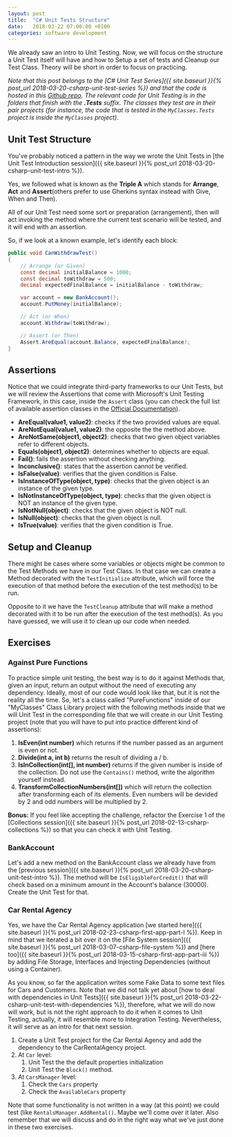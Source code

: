 ```yaml
---
layout: post
title:  "C# Unit Tests Structure"
date:   2018-03-22 07:00:00 +0100
categories: software development
---
```

We already saw an intro to Unit Testing. Now, we will focus on the structure a Unit Test itself will have and how to Setup a set of tests and Cleanup our Test Class. Theory will be short in order to focus on practicing.

<!--more-->
*Note that this post belongs to the [C# Unit Test Series]({{ site.baseurl }}{% post_url 2018-03-20-csharp-unit-test-series %}) and that the code is hosted in this [Github repo](https://github.com/nereolopez/csharp-intro). The relevant code for Unit Testing is in the folders that finish with the **.Tests** suffix. The classes they test are in their pair projects (for instance, the code that is tested in the `MyClasses.Tests` project is inside the `MyClasses` project)*.

## Unit Test Structure
You've probably noticed a pattern in the way we wrote the Unit Tests in [the Unit Test Introduction session]({{ site.baseurl }}{% post_url 2018-03-20-csharp-unit-test-intro %}).

Yes, we followed what is known as the **Triple A** which stands for **Arrange**, **Act** and **Assert**(others prefer to use Gherkins syntax instead with Give, When and Then).

All of our Unit Test need some sort or preparation (arrangement), then will act invoking the method where the current test scenario will be tested, and it will end with an assertion.

So, if we look at a known example, let's identify each block:
```csharp
public void CanWithdrawTest()
{
    // Arrange (or Given) 
    const decimal initialBalance = 1000;
    const decimal toWithdraw = 500;
    decimal expectedFinalBalance = initialBalance - toWithdraw;

    var account = new BankAccount();
    account.PutMoney(initialBalance);

    // Act (or When)
    account.Withdraw(toWithdraw);

    // Assert (or Then)
    Assert.AreEqual(account.Balance, expectedFinalBalance);
}
```

## Assertions
Notice that we could integrate third-party frameworks to our Unit Tests, but we will review the Assertions that come with Microsoft's Unit Testing Framework, in this case, inside the `Assert` class (you can check the full list of available assertion classes in the [Official Documentation](https://docs.microsoft.com/en-us/visualstudio/test/using-the-assert-classes)).
- **AreEqual(value1, value2)**: checks if the two provided values are equal.
- **AreNotEqual(value1, value2)**: the opposite the the method above.
- **AreNotSame(object1, object2)**: checks that two given object variables refer to different objects.
- **Equals(object1, object2)**: determines whether to objects are equal.
- **Fail()**: fails the assertion without checking anything.
- **Inconclusive()**: states that the assertion cannot be verified. 
- **IsFalse(value)**: verifies that the given condition is False.
- **IsInstanceOfType(object, type)**: checks that the given object is an instance of the given type.
- **IsNotInstanceOfType(object, type)**: checks that the given object is NOT an instance of the given type.
- **IsNotNull(object)**: checks that the given object is NOT null.
- **IsNull(object)**: checks that the given object is null.
- **IsTrue(value)**: verifies that the given condition is True.

## Setup and Cleanup
There might be cases where some variables or objects might be common to the Test Methods we have in our Test Class. In that case we can create a Method decorated with the `TestInitialize` attribute, which will force the execution of that method before the execution of the test method(s) to be run.

Opposite to it we have the `TestCleanup` attribute that will make a method decorated with it to be run after the execution of the test method(s). As you have guessed, we will use it to clean up our code when needed.

## Exercises

### Against Pure Functions
To practice simple unit testing, the best way is to do it against Methods that, given an input, return an output without the need of executing any dependency. Ideally, most of our code would look like that, but it is not the reality all the time. So, let's a class called "PureFunctions" inside of our  "MyClasses" Class Library project with the following methods inside that we will Unit Test in the corresponding file that we will create in our Unit Testing project (note that you will have to put into practice different kind of assertions):
1. **IsEven(int number)** which returns if the number passed as an argument is even or not.
2. **Divide(int a, int b)** returns the result of dividing a / b.
3. **IsInCollection(int[], int number)** returns if the given number is inside of the collection. Do not use the `Contains()` method, write the algorithm yourself instead.
4. **TransformCollectionNumbers(int[])** which will return the collection after transforming each of its elements. Even numbers will be devided by 2 and odd numbers will be multiplied by 2.

**Bonus:** If you feel like accepting the challenge, refactor the Exercise 1 of the [Collections session]({{ site.baseurl }}{% post_url 2018-02-13-csharp-collections %}) so that you can check it with Unit Testing.

### BankAccount
Let's add a new method on the BankAccount class we already have from the [previous session]({{ site.baseurl }}{% post_url 2018-03-20-csharp-unit-test-intro %}). The method will be `IsEligibleForCredit()` that will check based on a minimum amount in the Account's balance (30000). Create the Unit Test for that.

### Car Rental Agency
Yes, we have the Car Rental Agency application [we started here]({{ site.baseurl }}{% post_url 2018-02-23-csharp-first-app-part-I %}). Keep in mind that we iterated a bit over it on the [File System session]({{ site.baseurl }}{% post_url 2018-03-07-csharp-file-system %}) and [here too]({{ site.baseurl }}{% post_url 2018-03-15-csharp-first-app-part-iii %}) by adding File Storage, Interfaces and Injecting Dependencies (without using a Container).

As you know, so far the application writes some Fake Data to some text files for Cars and Customers. Note that we did not talk yet about [how to deal with dependencies in Unit Tests]({{ site.baseurl }}{% post_url 2018-03-22-csharp-unit-test-with-dependencies %}), therefore, what we will do now will work, but is not the right approach to do it when it comes to Unit Testing, actually, it will resemble more to Integration Testing. Nevertheless, it will serve as an intro for that next session.

1. Create a Unit Test project for the Car Rental Agency and add the dependency to the CarRentalAgency project.
2. At `Car` level:
    1. Unit Test the the default properties initialization
    2. Unit Test the `Block()` method.
3. At `CarsManager` level:
    1. Check the `Cars` property
    2. Check the `AvailableCars` property

Note that some functionality is not written in a way (at this point) we could test (like `RentalsManager.AddRental()`. Maybe we'll come over it later. Also remember that we will discuss and do in the right way what we've just done in these two exercises.